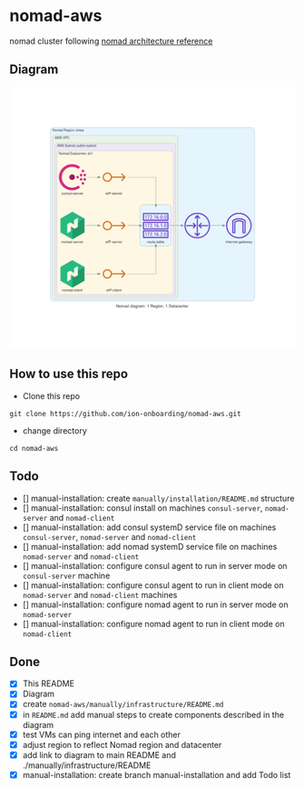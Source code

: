 # nomad-aws
nomad cluster following [nomad architecture reference](https://learn.hashicorp.com/tutorials/nomad/production-reference-architecture-vm-with-consul?in=nomad/enterprise)

## Diagram
![](./diagram/nomad-aws-diagram.png)

## How to use this repo
- Clone this repo
```
git clone https://github.com/ion-onboarding/nomad-aws.git
```

- change directory
```
cd nomad-aws
```

## Todo
- [] manual-installation: create `manually/installation/README.md` structure
- [] manual-installation: consul install on machines `consul-server`, `nomad-server` and `nomad-client`
- [] manual-installation: add consul systemD service file on machines `consul-server`, `nomad-server` and `nomad-client`
- [] manual-installation: add nomad systemD service file on machines `nomad-server` and `nomad-client`
- [] manual-installation: configure consul agent to run in server mode on `consul-server` machine
- [] manual-installation: configure consul agent to run in client mode on `nomad-server` and `nomad-client` machines
- [] manual-installation: configure nomad agent to run in server mode on `nomad-server`
- [] manual-installation: configure nomad agent to run in client mode on `nomad-client`


## Done
- [x] This README
- [x] Diagram
- [x] create `nomad-aws/manually/infrastructure/README.md`
- [x] in `README.md` add manual steps to create components described in the diagram
- [x] test VMs can ping internet and each other
- [x] adjust region to reflect Nomad region and datacenter
- [x] add link to diagram to main README and ./manually/infrastructure/README
- [x] manual-installation: create branch manual-installation and add Todo list
